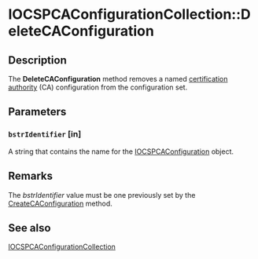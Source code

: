 # IOCSPCAConfigurationCollection::DeleteCAConfiguration

## Description

The **DeleteCAConfiguration** method removes a named [certification authority](https://learn.microsoft.com/windows/desktop/SecGloss/c-gly) (CA) configuration from the configuration set.

## Parameters

### `bstrIdentifier` [in]

A string that contains the name for the [IOCSPCAConfiguration](https://learn.microsoft.com/windows/desktop/api/certadm/nn-certadm-iocspcaconfiguration) object.

## Remarks

The *bstrIdentifier* value must be one previously set by the [CreateCAConfiguration](https://learn.microsoft.com/windows/desktop/api/certadm/nf-certadm-iocspcaconfigurationcollection-createcaconfiguration) method.

## See also

[IOCSPCAConfigurationCollection](https://learn.microsoft.com/windows/desktop/api/certadm/nn-certadm-iocspcaconfigurationcollection)